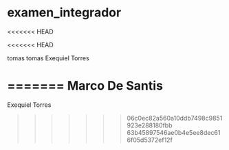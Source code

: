 # examen_integrador

<<<<<<< HEAD

<<<<<<< HEAD







tomas tomas
Exequiel Torres


=======
Marco De Santis
=======
Exequiel Torres

>>>>>>> 06c0ec82a560a10ddb7498c9851923e288180fbb
>>>>>>> 63b45897546ae0b4e5ee8dec616f05d5372ef12f
